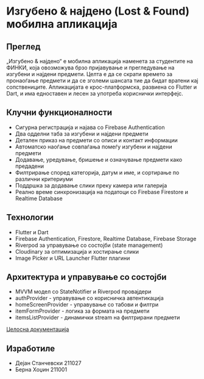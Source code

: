 # Изгубено & најдено (Lost & Found) мобилна апликација

## Преглед

„Изгубено & најдено“ е мобилна апликација наменета за студентите на ФИНКИ, која овозможува брзо пријавување и прегледување на изгубени и најдени предмети. Целта е да се скрати времето за пронаоѓање предмети и да се зголеми шансата тие да бидат вратени кај сопствениците. Апликацијата е крос-платформска, развиена со Flutter и Dart, и има едноставен и лесен за употреба кориснички интерфејс.

## Клучни функционалности

- Сигурна регистрација и најава со Firebase Authentication
- Два одделни таба за изгубени и најдени предмети
- Детален приказ на предмети со описи и контакт информации
- Автоматско наоѓање совпаѓања помеѓу изгубени и најдени предмети
- Додавање, уредување, бришење и означување предмети како предадени
- Филтрирање според категорија, датум и име, и сортирање по различни критериуми
- Поддршка за додавање слики преку камера или галерија
- Реално време синхронизација на податоци со Firebase Firestore и Realtime Database

## Технологии

- Flutter и Dart
- Firebase Authentication, Firestore, Realtime Database, Firebase Storage
- Riverpod за управување со состојби (state management)
- Cloudinary за оптимизација и хостирање слики
- Image Picker и URL Launcher Flutter плагини

## Архитектура и управување со состојби

- MVVM модел со StateNotifier и Riverpod провајдери
- authProvider - управување со корисничка автентикација
- homeScreenProvider - управување со табови и филтри
- itemFormProvider - логика за формата на предмети
- itemsListProvider - динамички stream на филтрирани предмети

[Целосна документација](https://github.com/bernaa110/lost-found/blob/main/%D0%94%D0%BE%D0%BA%D1%83%D0%BC%D0%B5%D0%BD%D1%82%D1%86%D0%B8%D1%98%D0%B0.pdf)

## Изработиле

- Дејан Станчевски 211027  
- Берна Хоџин 211001

